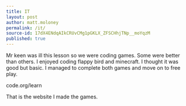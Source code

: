 ```yaml
---
title: IT
layout: post
author: matt.moloney
permalink: /it/
source-id: 17dX4ENdqAIkCRUvCMg1pGKLX_ZFSCHhjTNp__moYqzM
published: true
---
```

Mr keen was ill this lesson so we were coding games. Some were better than others. I enjoyed coding flappy bird and minecraft. I thought it was good but basic. I managed to complete both games and move on to free play.

code.org/learn

That is the website I made the games.

